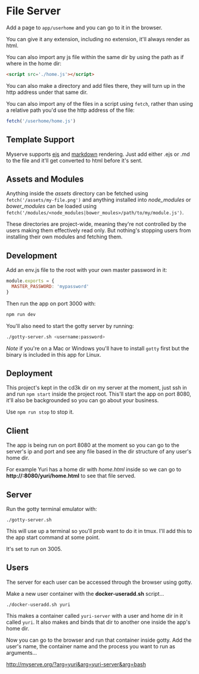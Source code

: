 # File Server
Add a page to `app/userhome` and you can go to it in the browser.

You can give it any extension, including no extension, it'll always render as
html.

You can also import any js file within the same dir by using the path as if
where in the home dir:

```html
<script src='./home.js'></script>
```

You can also make a directory and add files there, they will turn up in the
http address under that same dir.

You can also import any of the files in a script using `fetch`, rather than
using a relative path you'd use the http address of the file:

```js
fetch('/userhome/home.js')
```

## Template Support

Myserve supports [ejs](https://github.com/mde/ejs) and
[markdown](https://www.markdownguide.org) rendering. Just add either .ejs or
.md to the file and it'll get converted to html before it's sent.

## Assets and Modules

Anything inside the *assets* directory can be fetched using
`fetch('/assets/my-file.png')` and anything installed into *node_modules* or
*bower_modules* can be loaded using
`fetch('/modules/<node_modules|bower_moules>/path/to/my/module.js')`.

These directories are project-wide, meaning they're not controlled by the users
making them effectively read only. But nothing's stopping users from installing
their own modules and fetching them.

## Development

Add an env.js file to the root with your own master password in it:

```js
module.exports = {
  MASTER_PASSWORD: 'mypassword'
}
```

Then run the app on port 3000 with:

```bash
npm run dev
```

You'll also need to start the gotty server by running:

```bash
./gotty-server.sh <username:password>
```

*Note* if you're on a Mac or Windows you'll have to install `gotty` first but the
binary is included in this app for Linux.

## Deployment

This project's kept in the cd3k dir on my server at the moment, just ssh in
and run `npm start` inside the project root. This'll start the app on port
8080, it'll also be backgrounded so you can go about your business.

Use `npm run stop` to stop it.

## Client

The app is being run on port 8080 at the moment so you can go to the server's
ip and port and see any file based in the dir structure of any
user's home dir.

For example Yuri has a home dir with *home.html* inside so we can go to
**http://<ip-addr>:8080/yuri/home.html** to see that file served.

## Server

Run the gotty terminal emulator with:

```posix
./gotty-server.sh
```

This will use up a terminal so you'll prob want to do it in tmux. I'll add this
to the app start command at some point.

It's set to run on 3005.

## Users

The server for each user can be accessed through the browser using gotty.

Make a new user container with the **docker-useradd.sh** script...

```posix
./docker-useradd.sh yuri
```

This makes a container called `yuri-server` with a user and home dir in it
called `yuri`. It also makes and binds that dir to another one inside the app's
home dir.

Now you can go to the browser and run that container inside gotty. Add the
user's name, the container name and the process you want to run as arguments...

http://myserve.org/?arg=yuri&arg=yuri-server&arg=bash
